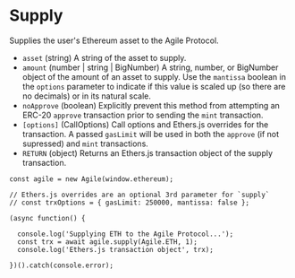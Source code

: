 # Supply

Supplies the user's Ethereum asset to the Agile Protocol.

* `asset` \(string\) A string of the asset to supply.
* `amount` \(number \| string \| BigNumber\) A string, number, or BigNumber object of the amount of an asset to supply. Use the `mantissa` boolean in the `options` parameter to indicate if this value is scaled up \(so there are no decimals\) or in its natural scale.
* `noApprove` \(boolean\) Explicitly prevent this method from attempting an ERC-20 `approve` transaction prior to sending the `mint` transaction.
* `[options]` \(CallOptions\) Call options and Ethers.js overrides for the transaction. A passed `gasLimit` will be used in both the `approve` \(if not supressed\) and `mint` transactions.
* `RETURN` \(object\) Returns an Ethers.js transaction object of the supply transaction.

```text
const agile = new Agile(window.ethereum);

// Ethers.js overrides are an optional 3rd parameter for `supply`
// const trxOptions = { gasLimit: 250000, mantissa: false };

(async function() {

  console.log('Supplying ETH to the Agile Protocol...');
  const trx = await agile.supply(Agile.ETH, 1);
  console.log('Ethers.js transaction object', trx);

})().catch(console.error);
```

